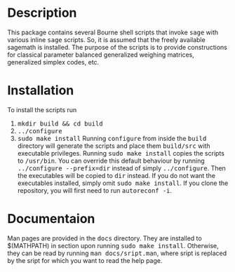 # Description

This package contains several Bourne shell scripts that invoke <tt>sage</tt> with
various inline <tt>sage</tt> scripts. So, it is assumed that the freely available
sagemath is installed. The purpose of the scripts is to provide constructions for
classical parameter balanced generalized weighing matrices, generalized simplex
codes, etc.

# Installation

To install the scripts run
1. <tt>mkdir build && cd build</tt>
2. <tt>../configure</tt>
3. <tt>sudo make install</tt>
Running <tt>configure</tt> from inside the <tt>build</tt> directory will generate
the scripts and place them <tt>build/src</tt> with executable privileges. Running
<tt>sudo make install</tt> copies the scripts to <tt>/usr/bin</tt>. You can
override this default behaviour by running <tt>../configure --prefix=dir</tt>
instead of simply <tt>../configure</tt>. Then the executables will be copied to
<tt>dir</tt> instead. If you do not want the executables installed, simply omit
<tt>sudo make install</tt>. If you clone the repository, you will first need to
run <tt>autoreconf -i</tt>.

# Documentaion

Man pages are provided in the <tt>docs</tt> directory. They are installed to
$(MATHPATH) in section upon running <tt>sudo make install</tt>. Otherwise, they
can be read by running <tt>man docs/sript.man</tt>, where sript is replaced by the
sript for which you want to read the help page.
